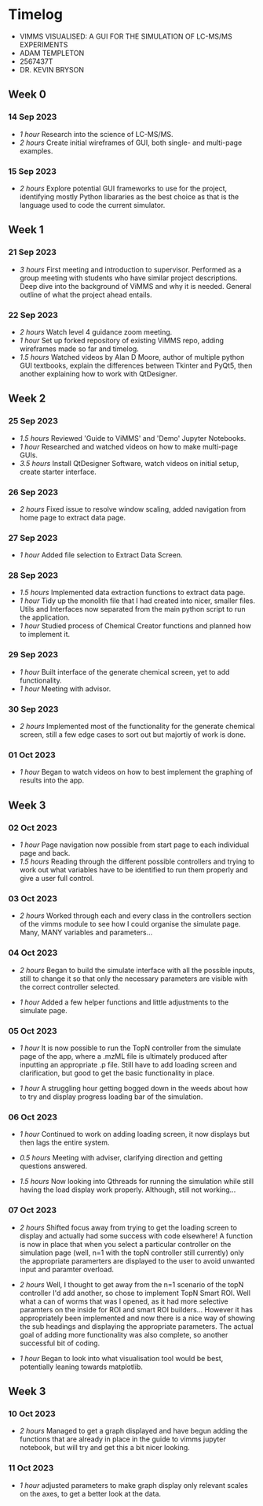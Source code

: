 # Timelog

* VIMMS VISUALISED: A GUI FOR THE SIMULATION OF LC-MS/MS EXPERIMENTS
* ADAM TEMPLETON
* 2567437T
* DR. KEVIN BRYSON


## Week 0

### 14 Sep 2023

* *1 hour* Research into the science of LC-MS/MS.
* *2 hours* Create initial wireframes of GUI, both single- and multi-page examples.   

### 15 Sep 2023

* *2 hours* Explore potential GUI frameworks to use for the project, identifying mostly Python libararies as the best choice as that is the language used to code the current simulator.

## Week 1

### 21 Sep 2023

* *3 hours* First meeting and introduction to supervisor. Performed as a group meeting with students who have similar project descriptions. Deep dive into the background of ViMMS and why it is needed. General outline of what the project ahead entails.

### 22 Sep 2023

* *2 hours* Watch level 4 guidance zoom meeting.
* *1 hour* Set up forked repository of existing ViMMS repo, adding wireframes made so far and timelog.
* *1.5 hours* Watched videos by Alan D Moore, author of multiple python GUI textbooks, explain the differences between Tkinter and PyQt5, then another explaining how to work with QtDesigner.

## Week 2

### 25 Sep 2023

* *1.5 hours* Reviewed 'Guide to ViMMS' and 'Demo' Jupyter Notebooks.
* *1 hour* Researched and watched videos on how to make multi-page GUIs.
* *3.5 hours* Install QtDesigner Software, watch videos on initial setup, create starter interface.

### 26 Sep 2023

* *2 hours* Fixed issue to resolve window scaling, added navigation from home page to extract data page.

### 27 Sep 2023

* *1 hour* Added file selection to Extract Data Screen.

### 28 Sep 2023

* *1.5 hours* Implemented data extraction functions to extract data page.
* *1 hour* Tidy up the monolith file that I had created into nicer, smaller files. Utils and Interfaces now separated from the main python script to run the application.
* *1 hour* Studied process of Chemical Creator functions and planned how to implement it.

### 29 Sep 2023

* *1 hour* Built interface of the generate chemical screen, yet to add functionality.
* *1 hour* Meeting with advisor.

### 30 Sep 2023

* *2 hours* Implemented most of the functionality for the generate chemical screen, still a few edge cases to sort out but majortiy of work is done.

### 01 Oct 2023

* *1 hour* Began to watch videos on how to best implement the graphing of results into the app.

## Week 3

### 02 Oct 2023

* *1 hour* Page navigation now possible from start page to each individual page and back.
* *1.5 hours* Reading through the different possible controllers and trying to work out what variables have to be identified to run them properly and give a user full control. 

### 03 Oct 2023

* *2 hours* Worked through each and every class in the controllers section of the vimms module to see how I could organise the simulate page. Many, MANY variables and parameters...

### 04 Oct 2023

* *2 hours* Began to build the simulate interface with all the possible inputs, still to change it so that only the necessary parameters are visible with the correct controller selected.

* *1 hour* Added a few helper functions and little adjustments to the simulate page.

### 05 Oct 2023

* *1 hour* It is now possible to run the TopN controller from the simulate page of the app, where a .mzML file is ultimately produced after inputting an appropriate .p file. Still have to add loading screen and clarification, but good to get the basic functionality in place.

* *1 hour* A struggling hour getting bogged down in the weeds  about how to try and display progress loading bar of the simulation.

### 06 Oct 2023

* *1 hour* Continued to work on adding loading screen, it now displays but then lags the entire system.

* *0.5 hours* Meeting with adviser, clarifying direction and getting questions answered.

* *1.5 hours* Now looking into Qthreads for running the simulation while still having the load display work properly. Although, still not working...

### 07 Oct 2023

* *2 hours* Shifted focus away from trying to get the loading screen to display and actually had some success with code elsewhere! A function is now in place that when you select a particular controller on the simulation page (well, n=1 with the topN controller still currently) only the appropriate paramerters are displayed to the user to avoid unwanted input and paramter overload.

* *2 hours* Well, I thought to get away from the n=1 scenario of the topN controller I'd add another, so chose to implement TopN Smart ROI. Well what a can of worms that was I opened, as it had more selective paramters on the inside for ROI and smart ROI builders... However it has appropriately been implemented and now there is a nice way of showing the sub headings and displaying the appropriate parameters. The actual goal of adding more functionality was also complete, so another successful bit of coding.

* *1 hour* Began to look into what visualisation tool would be best, potentially leaning towards matplotlib.

## Week 3

### 10 Oct 2023

* *2 hours* Managed to get a graph displayed and have begun adding the functions that are already in place in the guide to vimms jupyter notebook, but will try and get this a bit nicer looking.

### 11 Oct 2023

* *1 hour* adjusted parameters to make graph display only relevant scales on the axes, to get a better look at the data.